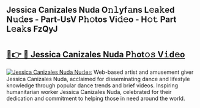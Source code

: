 ## Jessica Canizales Nuda O𝚗𝚕yf𝚊ns L𝚎a𝚔ed N𝚞𝚍es - Part-UsV P𝚑𝚘tos Vi𝚍𝚎o - H𝚘𝚝 Part L𝚎a𝚔s FzQyJ

# <h2><a href="http://kf646rw.oniu.top/?m=Jessica+Canizales+Nuda">🔗👉 🔴 Jessica Canizales Nuda P𝚑ot𝚘𝚜 V𝚒d𝚎o</a></h2>

[![Jessica Canizales Nuda Nu𝚍e𝚜](https://i.imgur.com/0qMVB7G.gif)](http://kf646rw.oniu.top/?m=Jessica+Canizales+Nuda)
Web-based artist and amusement giver Jessica Canizales Nuda, acclaimed for disseminating dance and lifestyle knowledge through popular dance trends and brief videos. Inspiring humanitarian worker Jessica Canizales Nuda, celebrated for their dedication and commitment to helping those in need around the world.  
